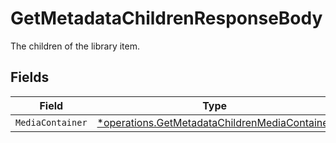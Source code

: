 # GetMetadataChildrenResponseBody

The children of the library item.


## Fields

| Field                                                                                                         | Type                                                                                                          | Required                                                                                                      | Description                                                                                                   |
| ------------------------------------------------------------------------------------------------------------- | ------------------------------------------------------------------------------------------------------------- | ------------------------------------------------------------------------------------------------------------- | ------------------------------------------------------------------------------------------------------------- |
| `MediaContainer`                                                                                              | [*operations.GetMetadataChildrenMediaContainer](../../models/operations/getmetadatachildrenmediacontainer.md) | :heavy_minus_sign:                                                                                            | N/A                                                                                                           |